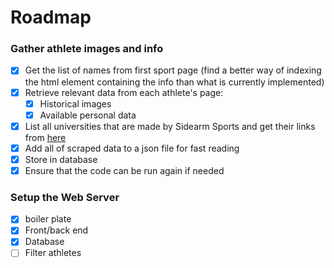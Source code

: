 # Roadmap

### Gather athlete images and info
- [x] Get the list of names from first sport page (find a better way of indexing the html element containing the info than what is currently implemented)
- [x] Retrieve relevant data from each athlete's page:
  - [x] Historical images
  - [x] Available personal data
- [x] List all universities that are made by Sidearm Sports and get their links from [here](https://cusn.ca/u-sports-map/)
- [x] Add all of scraped data to a json file for fast reading
- [x] Store in database
- [x] Ensure that the code can be run again if needed

### Setup the Web Server
- [x] boiler plate
- [x] Front/back end
- [x] Database
- [ ] Filter athletes
